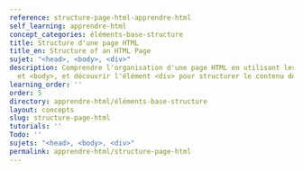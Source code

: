 ```yaml
---
reference: structure-page-html-apprendre-html
self_learning: apprendre-html
concept_categories: éléments-base-structure
title: Structure d'une page HTML
title_en: Structure of an HTML Page
sujet: "<head>, <body>, <div>"
description: Comprendre l'organisation d'une page HTML en utilisant les sections <head>
  et <body>, et découvrir l'élément <div> pour structurer le contenu de manière flexible.
learning_order: ''
order: 5
directory: apprendre-html/éléments-base-structure
layout: concepts
slug: structure-page-html
tutorials: ''
Todo: ''
sujets: "<head>, <body>, <div>"
permalink: apprendre-html/structure-page-html
---
```

